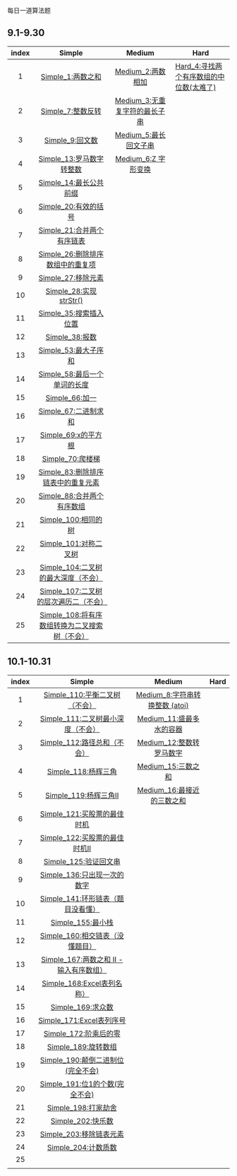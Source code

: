 每日一道算法题

## 9.1-9.30

| index |                            Simple                            |                        Medium                         | Hard                                                        |
| :---: | :----------------------------------------------------------: | :---------------------------------------------------: | ----------------------------------------------------------- |
|   1   |          [Simple_1:两数之和](simple/Simple_1.java)           |       [Medium_2:两数相加](medium/Medium_2.java)       | [Hard_4:寻找两个有序数组的中位数(太难了)](hard/Hard_4.java) |
|   2   |          [Simple_7:整数反转](simple/Simple_7.java)           | [Medium_3:无重复字符的最长子串](medium/Medium_3.java) |                                                             |
|   3   |           [Simple_9:回文数](simple/Simple_9.java)            |     [Medium_5:最长回文子串](medium/Medium_5.java)     |                                                             |
|   4   |      [Simple_13:罗马数字转整数](simple/Simple_13.java)       |      [Medium_6:Z 字形变换](medium/Medium_6.java)      |                                                             |
|   5   |       [Simple_14:最长公共前缀](simple/Simple_14.java)        |                                                       |                                                             |
|   6   |        [Simple_20:有效的括号](simple/Simple_20.java)         |                                                       |                                                             |
|   7   |     [Simple_21:合并两个有序链表](simple/Simple_21.java)      |                                                       |                                                             |
|   8   |  [Simple_26:删除排序数组中的重复项](simple/Simple_26.java)   |                                                       |                                                             |
|   9   |         [Simple_27:移除元素](simple/Simple_27.java)          |                                                       |                                                             |
|  10   |       [Simple_28:实现strStr()](simple/Simple_28.java)        |                                                       |                                                             |
|  11   |       [Simple_35:搜索插入位置](simple/Simple_35.java)        |                                                       |                                                             |
|  12   |           [Simple_38:报数](simple/Simple_38.java)            |                                                       |                                                             |
|  13   |        [Simple_53:最大子序和](simple/Simple_53.java)         |                                                       |                                                             |
|  14   |    [Simple_58:最后一个单词的长度](simple/Simple_58.java)     |                                                       |                                                             |
|  15   |           [Simple_66:加一](simple/Simple_66.java)            |                                                       |                                                             |
|  16   |        [Simple_67:二进制求和](simple/Simple_67.java)         |                                                       |                                                             |
|  17   |         [Simple_69:x的平方根](simple/Simple_69.java)         |                                                       |                                                             |
|  18   |          [Simple_70:爬楼梯](simple/Simple_70.java)           |                                                       |                                                             |
|  19   | [Simple_83:删除排序链表中的重复元素](simple/Simple_83.java)  |                                                       |                                                             |
|  20   |     [Simple_88:合并两个有序数组](simple/Simple_88.java)      |                                                       |                                                             |
|  21   |        [Simple_100:相同的树](simple/Simple_100.java)         |                                                       |                                                             |
|  22   |       [Simple_101:对称二叉树](simple/Simple_101.java)        |                                                       |                                                             |
|  23   | [Simple_104:二叉树的最大深度（不会）](simple/Simple_104.java) |                                                       |                                                             |
|  24   | [Simple_107:二叉树的层次遍历二（不会）](simple/Simple_107.java) |                                                       |                                                             |
|  25   | [Simple_108:将有序数组转换为二叉搜索树（不会）](simple/Simple_108.java) |                                                       |                                                             |



## 10.1-10.31

| index |                            Simple                            |                         Medium                         | Hard |
| :---: | :----------------------------------------------------------: | :----------------------------------------------------: | :--: |
|   1   |   [Simple_110:平衡二叉树（不会）](simple/Simple_110.java)    | [Medium_8:字符串转换整数 (atoi)](medium/Medium_8.java) |      |
|   2   | [Simple_111:二叉树最小深度（不会）](simple/Simple_111.java)  |   [Medium_11:盛最多水的容器](medium/Medium_11.java)    |      |
|   3   |    [Simple_112:路径总和（不会）](simple/Simple_112.java)     |   [Medium_12:整数转罗马数字](medium/Medium_12.java)    |      |
|   4   |        [Simple_118:杨辉三角](simple/Simple_118.java)         |      [Medium_15:三数之和](medium/Medium_15.java)       |      |
|   5   |        [Simple_119:杨辉三角Ⅱ](simple/Simple_119.java)        |  [Medium_16:最接近的三数之和](medium/Medium_16.java)   |      |
|   6   |    [Simple_121:买股票的最佳时机](simple/Simple_121.java)     |                                                        |      |
|   7   |    [Simple_122:买股票的最佳时机Ⅱ](simple/Simple_122.java)    |                                                        |      |
|   8   |       [Simple_125:验证回文串](simple/Simple_125.java)        |                                                        |      |
|   9   |    [Simple_136:只出现一次的数字](simple/Simple_136.java)     |                                                        |      |
|  10   | [Simple_141:环形链表（题目没看懂）](simple/Simple_141.java)  |                                                        |      |
|  11   |         [Simple_155:最小栈](simple/Simple_155.java)          |                                                        |      |
|  12   |  [Simple_160:相交链表（没懂题目）](simple/Simple_160.java)   |                                                        |      |
|  13   | [Simple_167:两数之和 II - 输入有序数组）](simple/Simple_167.java) |                                                        |      |
|  14   |     [Simple_168:Excel表列名称）](simple/Simple_168.java)     |                                                        |      |
|  15   |         [Simple_169:求众数](simple/Simple_169.java)          |                                                        |      |
|  16   |      [Simple_171:Excel表列序号](simple/Simple_171.java)      |                                                        |      |
|  17   |       [Simple_172:阶乘后的零](simple/Simple_172.java)        |                                                        |      |
|  18   |        [Simple_189:旋转数组](simple/Simple_189.java)         |                                                        |      |
|  19   | [Simple_190:颠倒二进制位(完全不会)](simple/Simple_190.java)  |                                                        |      |
|  20   |   [Simple_191:位1的个数(完全不会)](simple/Simple_191.java)   |                                                        |      |
|  21   |        [Simple_198:打家劫舍](simple/Simple_198.java)         |                                                        |      |
|  22   |         [Simple_202:快乐数](simple/Simple_202.java)          |                                                        |      |
|  23   |      [Simple_203:移除链表元素](simple/Simple_203.java)       |                                                        |      |
|  24   |        [Simple_204:计数质数](simple/Simple_204.java)         |                                                        |      |
|  25   |                                                              |                                                        |      |
|       |                                                              |                                                        |      |
